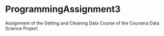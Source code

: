 # ProgrammingAssignment3
Assignment of the Getting and Cleaning Data Course of the Coursera Data Science Project
